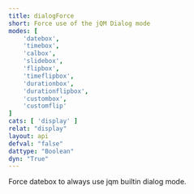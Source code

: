```yaml
---
title: dialogForce
short: Force use of the jQM Dialog mode
modes: [
	'datebox',
	'timebox',
	'calbox',
	'slidebox',
	'flipbox',
	'timeflipbox',
	'durationbox',
	'durationflipbox',
	'custombox',
	'customflip'
]
cats: [ 'display' ]
relat: "display"
layout: api
defval: "false"
dattype: "Boolean"
dyn: "True"
---
```


Force datebox to always use jqm builtin dialog mode.
